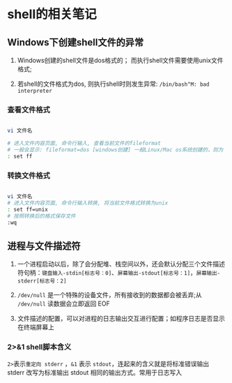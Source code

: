 # shell的相关笔记

## Windows下创建shell文件的异常

1. Windows创建的shell文件是dos格式的； 而执行shell文件需要使用unix文件格式;

2. 若shell的文件格式为dos, 则执行shell时则发生异常: `/bin/bash^M: bad interpreter`

### 查看文件格式

```sh

vi 文件名

# 进入文件内容页面, 命令行输入, 查看当前文件的fileformat
# 一般会显示: fileformat=dos [windows创建] 一般Linux/Mac os系统创建的，则为 fileformat=unix
: set ff

```

### 转换文件格式

```sh

vi 文件名
# 进入文件内容页面, 命令行输入转换, 将当前文件格式转换为unix
: set ff=unix
# 按照转换后的格式保存文件
:wq
```

## 进程与文件描述符

1. 一个进程启动以后，除了会分配堆、栈空间以外，还会默认分配三个文件描述符句柄：`键盘输入-stdin[标志号：0]`、`屏幕输出-stdout[标志号：1]`，`屏幕输出-stderr[标志号：2]`

2. `/dev/null` 是一个特殊的设备文件，所有接收到的数据都会被丢弃;从 `/dev/null` 读数据会立即返回 EOF

3. 文件描述的配置，可以对进程的日志输出交互进行配置；如程序日志是否显示在终端屏幕上

### 2>&1 shell脚本含义

`2>`表示`重定向 stderr` ，`&1` 表示 `stdout`，连起来的含义就是将标准错误输出 stderr 改写为标准输出 stdout 相同的输出方式。常用于日志写入

